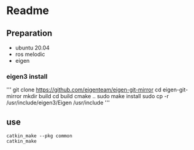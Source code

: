 # Readme

## Preparation
- ubuntu 20.04
- ros melodic
- eigen

### eigen3 install
'''
git clone https://github.com/eigenteam/eigen-git-mirror
cd eigen-git-mirror
mkdir build
cd build
cmake ..
sudo make install
sudo cp -r /usr/include/eigen3/Eigen /usr/include 
'''
## use
~~~
catkin_make --pkg common
catkin_make
~~~

